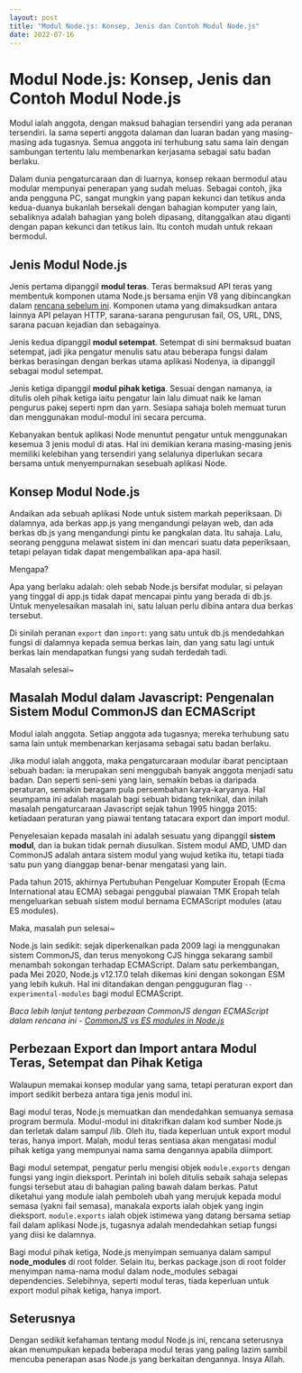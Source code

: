 ```yaml
---
layout: post
title: "Modul Node.js: Konsep, Jenis dan Contoh Modul Node.js"
date: 2022-07-16
---
```


Modul Node.js: Konsep, Jenis dan Contoh Modul Node.js
=====================================================

Modul ialah anggota, dengan maksud bahagian tersendiri yang ada peranan tersendiri. Ia sama seperti anggota dalaman dan luaran badan yang masing-masing ada tugasnya. Semua anggota ini terhubung satu sama lain dengan sambungan tertentu lalu membenarkan kerjasama sebagai satu badan berlaku.

Dalam dunia pengaturcaraan dan di luarnya, konsep rekaan bermodul atau modular mempunyai penerapan yang sudah meluas. Sebagai contoh, jika anda pengguna PC, sangat mungkin yang papan kekunci dan tetikus anda kedua-duanya bukanlah bersekali dengan bahagian komputer yang lain, sebaliknya adalah bahagian yang boleh dipasang, ditanggalkan atau diganti dengan papan kekunci dan tetikus lain. Itu contoh mudah untuk rekaan bermodul.

Jenis Modul Node.js
-------------------

Jenis pertama dipanggil **modul teras**. Teras bermaksud API teras yang membentuk komponen utama Node.js bersama enjin V8 yang dibincangkan dalam [rencana sebelum ini](https://blog-nafizyo.netlify.app/2022/05/17/blog-nafizyo-belajar-nodejs-sebuah-permulaan.html). Komponen utama yang dimaksudkan antara lainnya API pelayan HTTP, sarana-sarana pengurusan fail, OS, URL, DNS, sarana pacuan kejadian dan sebagainya.

Jenis kedua dipanggil **modul setempat**. Setempat di sini bermaksud buatan setempat, jadi jika pengatur menulis satu atau beberapa fungsi dalam berkas berasingan dengan berkas utama aplikasi Nodenya, ia dipanggil sebagai modul setempat.

Jenis ketiga dipanggil **modul pihak ketiga**. Sesuai dengan namanya, ia ditulis oleh pihak ketiga iaitu pengatur lain lalu dimuat naik ke laman pengurus pakej seperti npm dan yarn. Sesiapa sahaja boleh memuat turun dan menggunakan modul-modul ini secara percuma.

Kebanyakan bentuk aplikasi Node menuntut pengatur untuk menggunakan kesemua 3 jenis modul di atas. Hal ini demikian kerana masing-masing jenis memiliki kelebihan yang tersendiri yang selalunya diperlukan secara bersama untuk menyempurnakan sesebuah aplikasi Node.

Konsep Modul Node.js
--------------------

Andaikan ada sebuah aplikasi Node untuk sistem markah peperiksaan. Di dalamnya, ada berkas app.js yang mengandungi pelayan web, dan ada berkas db.js yang mengandungi pintu ke pangkalan data. Itu sahaja. Lalu, seorang pengguna melawat sistem ini dan mencari suatu data peperiksaan, tetapi pelayan tidak dapat mengembalikan apa-apa hasil. 

Mengapa?

Apa yang berlaku adalah: oleh sebab Node.js bersifat modular, si pelayan yang tinggal di app.js tidak dapat mencapai pintu yang berada di db.js. Untuk menyelesaikan masalah ini, satu laluan perlu dibina antara dua berkas tersebut.

Di sinilah peranan `export` dan `import`: yang satu untuk db.js mendedahkan fungsi di dalamnya kepada semua berkas lain, dan yang satu lagi untuk berkas lain mendapatkan fungsi yang sudah terdedah tadi.

Masalah selesai~

Masalah Modul dalam Javascript: Pengenalan Sistem Modul CommonJS dan ECMAScript
-------------------------------------------------------------------------------

Modul ialah anggota. Setiap anggota ada tugasnya; mereka terhubung satu sama lain untuk membenarkan kerjasama sebagai satu badan berlaku. 

Jika modul ialah anggota, maka pengaturcaraan modular ibarat penciptaan sebuah badan: ia merupakan seni menggubah banyak anggota menjadi satu badan. Dan seperti seni-seni yang lain, semakin bebas ia daripada peraturan, semakin beragam pula persembahan karya-karyanya. Hal seumpama ini adalah masalah bagi sebuah bidang teknikal, dan inilah masalah pengaturcaraan Javascript sejak tahun 1995 hingga 2015: ketiadaan peraturan yang piawai tentang tatacara export dan import modul.

Penyelesaian kepada masalah ini adalah sesuatu yang dipanggil **sistem modul**, dan ia bukan tidak pernah diusulkan. Sistem modul AMD, UMD dan CommonJS adalah antara sistem modul yang wujud ketika itu, tetapi tiada satu pun yang dianggap benar-benar mengatasi yang lain.

Pada tahun 2015, akhirnya Pertubuhan Pengeluar Komputer Eropah (Ecma International atau ECMA) sebagai penggubal piawaian TMK Eropah telah mengeluarkan sebuah sistem modul bernama ECMAScript modules (atau ES modules). 

Maka, masalah pun selesai~

Node.js lain sedikit: sejak diperkenalkan pada 2009 lagi ia menggunakan sistem CommonJS, dan terus menyokong CJS hingga sekarang sambil menambah sokongan terhadap ECMAScript. Dalam satu perkembangan, pada Mei 2020, Node.js v12.17.0 telah dikemas kini dengan sokongan ESM yang lebih kukuh. Hal ini ditandakan dengan pengguguran flag `--experimental-modules` bagi modul ECMAScript.

*Baca lebih lanjut tentang perbezaan CommonJS dengan ECMAScript dalam rencana ini - [CommonJS vs ES modules in Node.js](https://blog.logrocket.com/commonjs-vs-es-modules-node-js/#:~:text=ES%20modules%20are%20the%20standard,encapsulating%20JavaScript%20code%20for%20reuse)*

Perbezaan Export dan Import antara Modul Teras, Setempat dan Pihak Ketiga
-------------------------------------------------------------------------

Walaupun memakai konsep modular yang sama, tetapi peraturan export dan import sedikit berbeza antara tiga jenis modul ini. 

Bagi modul teras, Node.js memuatkan dan mendedahkan semuanya semasa program bermula. Modul-modul ini ditakrifkan dalam kod sumber Node.js dan terletak dalam sampul /lib. Oleh itu, tiada keperluan untuk export modul teras, hanya import. Malah, modul teras sentiasa akan mengatasi modul pihak ketiga yang mempunyai nama sama dengannya apabila diimport.

Bagi modul setempat, pengatur perlu mengisi objek `module.exports` dengan fungsi yang ingin dieksport. Perintah ini boleh ditulis sebaik sahaja selepas fungsi tersebut atau di bahagian paling bawah dalam berkas. Patut diketahui yang module ialah pemboleh ubah yang merujuk kepada modul semasa (yakni fail semasa), manakala exports ialah objek yang ingin dieksport. `module.exports` ialah objek istimewa yang datang bersama setiap fail dalam aplikasi Node.js, tugasnya adalah mendedahkan setiap fungsi yang diisi ke dalamnya.

Bagi modul pihak ketiga, Node.js menyimpan semuanya dalam sampul **node_modules** di root folder. Selain itu, berkas package.json di root folder menyimpan nama-nama modul dalam node_modules sebagai dependencies. Selebihnya, seperti modul teras, tiada keperluan untuk export modul pihak ketiga, hanya import.

Seterusnya
----------

Dengan sedikit kefahaman tentang modul Node.js ini, rencana seterusnya akan menumpukan kepada beberapa modul teras yang paling lazim sambil mencuba penerapan asas Node.js yang berkaitan dengannya. Insya Allah.
